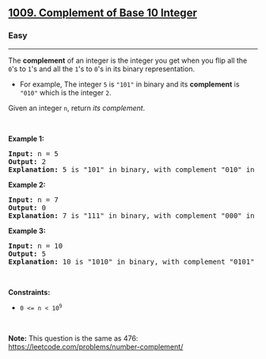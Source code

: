 <h2><a href="https://leetcode.com/problems/complement-of-base-10-integer/">1009. Complement of Base 10 Integer</a></h2><h3>Easy</h3><hr><div style="user-select: auto;"><p style="user-select: auto;">The <strong style="user-select: auto;">complement</strong> of an integer is the integer you get when you flip all the <code style="user-select: auto;">0</code>'s to <code style="user-select: auto;">1</code>'s and all the <code style="user-select: auto;">1</code>'s to <code style="user-select: auto;">0</code>'s in its binary representation.</p>

<ul style="user-select: auto;">
	<li style="user-select: auto;">For example, The integer <code style="user-select: auto;">5</code> is <code style="user-select: auto;">"101"</code> in binary and its <strong style="user-select: auto;">complement</strong> is <code style="user-select: auto;">"010"</code> which is the integer <code style="user-select: auto;">2</code>.</li>
</ul>

<p style="user-select: auto;">Given an integer <code style="user-select: auto;">n</code>, return <em style="user-select: auto;">its complement</em>.</p>

<p style="user-select: auto;">&nbsp;</p>
<p style="user-select: auto;"><strong style="user-select: auto;">Example 1:</strong></p>

<pre style="user-select: auto;"><strong style="user-select: auto;">Input:</strong> n = 5
<strong style="user-select: auto;">Output:</strong> 2
<strong style="user-select: auto;">Explanation:</strong> 5 is "101" in binary, with complement "010" in binary, which is 2 in base-10.
</pre>

<p style="user-select: auto;"><strong style="user-select: auto;">Example 2:</strong></p>

<pre style="user-select: auto;"><strong style="user-select: auto;">Input:</strong> n = 7
<strong style="user-select: auto;">Output:</strong> 0
<strong style="user-select: auto;">Explanation:</strong> 7 is "111" in binary, with complement "000" in binary, which is 0 in base-10.
</pre>

<p style="user-select: auto;"><strong style="user-select: auto;">Example 3:</strong></p>

<pre style="user-select: auto;"><strong style="user-select: auto;">Input:</strong> n = 10
<strong style="user-select: auto;">Output:</strong> 5
<strong style="user-select: auto;">Explanation:</strong> 10 is "1010" in binary, with complement "0101" in binary, which is 5 in base-10.
</pre>

<p style="user-select: auto;">&nbsp;</p>
<p style="user-select: auto;"><strong style="user-select: auto;">Constraints:</strong></p>

<ul style="user-select: auto;">
	<li style="user-select: auto;"><code style="user-select: auto;">0 &lt;= n &lt; 10<sup style="user-select: auto;">9</sup></code></li>
</ul>

<p style="user-select: auto;">&nbsp;</p>
<p style="user-select: auto;"><strong style="user-select: auto;">Note:</strong> This question is the same as 476: <a href="https://leetcode.com/problems/number-complement/" target="_blank" style="user-select: auto;">https://leetcode.com/problems/number-complement/</a></p>
</div>